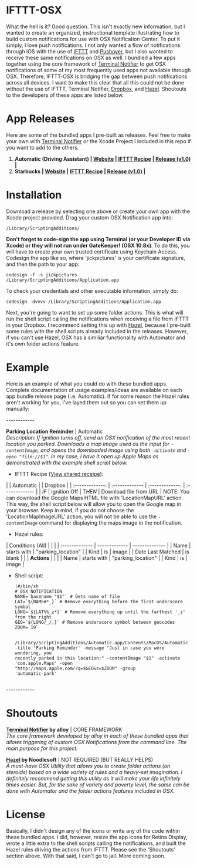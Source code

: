 IFTTT-OSX
============

What the hell is it? Good question. This isn't exactly new information, but I wanted to create an organized, instructional template illustrating how to build custom notifications for use with OSX Notification Center. To put it simply, I love push notifications. I not only wanted a flow of notifications through iOS with the use of <a href="https://ifttt.com" target="_blank">IFTTT</a> and <a href="https://www.pushover.net" target="_blank">Pushover</a>, but I also wanted to receive these same notifications on OSX as well. I bundled a few apps together using the core framework of <a href="https://github.com/alloy/terminal-notifier" target="_blank">Terminal Notifier</a> to get OSX notifications of some of my most frequently used apps not available through OSX. Therefore, IFTTT-OSX is bridging the gap between push notifications across all devices. I want to make this clear that all this could not be done without the use of IFTTT, Terminal Notifier, <a href="https://www.dropbox.com" target="_blank">Dropbox</a>, and <a href="http://www.noodlesoft.com/hazel.php" target="_blank">Hazel</a>. Shoutouts to the developers of these apps are listed below.

App Releases
============

Here are some of the bundled apps I pre-built as releases. Feel free to make your own with  <a href="https://github.com/alloy/terminal-notifier" target="_blank">Terminal Notifier</a> or the Xcode Project I included in this repo if you want to add to the others.

<ol>
<li><strong>Automatic (Driving Assistant) | <a href="http://www.automatic.com" target="_blank">Website</a> |  <a href="https://ifttt.com" target="_blank">IFTTT Recipe</a> | <a href="http://www.automatic.com">Release (v1.0)</a> |</strong></li>
<li><strong>Starbucks | <a href="http://www.starbucks.com" target="_blank">Website</a> | <a href="https://ifttt.com" target="_blank">IFTTT Recipe</a> | <a href="http://www.automatic.com">Release (v1.0)</a> |</strong></li>
</ol>

Installation
============

Download a release by selecting one above or create your own app with the Xcode project provided. Drag your custom OSX Notification app into: 
<pre><code>/Library/ScriptingAdditions/</code></pre>
<strong>Don't forget to code-sign the app using Terminal (or your Developer ID via Xcode) or they will not run under GateKeeper! (OSX 10.8x)</strong>. To do this, you will have to create your own trusted certificate using Keychain Access. Codesign the app like so, where 'jickpictures' is your certificate signature, and then the path to your app:
<pre><code>codesign -f -s jickpictures /Library/ScriptingAdditions/Application.app</code></pre>
To check your credentials and other executable information, simply do:
<pre><code>codesign -dvvvv /Library/ScriptingAdditions/Application.app</code></pre>
Next, you're going to want to set up some folder actions. This is what will run the shell script calling the notifications when receiving a file from IFTTT in your Dropbox. I recommend setting this up with <a href="http://www.noodlesoft.com/hazel.php" target="_blank">Hazel</a>, because I pre-built some rules with the shell scripts already included in the releases. However, if you can't use Hazel, OSX has a similiar functionality with Automator and it's own folder actions feature.

Example
============

<p>Here is an example of what you could do with these bundled apps. Complete documentation of usage examples/ideas are available on each app bundle release page (i.e. Automatic). If for some reason the Hazel rules aren't working for you, I've layed them out so you can set them up manually:</p>
------------
<p><strong>Parking Location Reminder</strong> | Automatic<br>
<i>Description: If ignition turns off, send an OSX notification of the most recent location you parked. Downloads a map image used as the input for <code>-contentImage</code>, and opens the downloaded image using both <code>-activate</code> and <code>-open "file://$1"</code>. In my case, I have it open up Apple Maps as demonstrated with the example shell script below.</i></p>
<ul>
<li>IFTTT Recipe <a href="#" target="_blank">(View shared receipe)</a>:</li>
</ul>
| | Automatic | | Dropbox |
| :-------------: | :------------- | :-------------: | :------------- |
| <i>IF</i> | Ignition Off | <i>THEN</i> | Download file from URL |
NOTE: You can download the Google Maps HTML file with 'LocationMapURL' action. This way, the shell script below will allow you to open the Google map in your browser. Keep in mind, if you do not choose the 'LocationMapImageURL' action, you will not be able to use the <code>-contentImage</code> command for displaying the maps image in the notification.
<ul>
<li>Hazel rules:</li>
</ul>
| Conditions (All) | | |
| :------------- | ------------- | -------------- |
| Name | starts with | "parking_location" |
| Kind | is | image |
| Date Last Matched | is blank | |
| <strong>Actions</strong> | | |
| Name | starts with | "parking_location" |
| Kind | is | image |
<ul>
<li>Shell script:</li>
<pre><code>!#/bin/sh
# OSX NOTIFICATION
NAME=`basename "$1"` # Gets name of file
LAT=`${NAME#*_}` # Remove everything before the first underscore symbol
LONG=`${LAT%%_z*}` # Remove everything up until the farthest '_z' from the right
GEO=`${LONG/_/,}` # Remove underscore symbol between geocodes
ZOOM=`19`

/Library/ScriptingAdditions/Automatic.app/Contents/MacOS/Automatic -title 'Parking Reminder' -message "Just in case you were wondering, you recently parked in this location:" -contentImage "$1" -activate 'com.apple.Maps' -open "http://maps.apple.com/?q=$GEO&z=$ZOOM" -group 'automatic-park'</code></pre>
</ul>
------------

Shoutouts
============

<p><strong><a href="https://github.com/alloy/terminal-notifier" target="_blank">Terminal Notifier</a> by alloy</strong> | CORE FRAMEWORK<br>
<i>The core framework developed by alloy in each of these bundled apps that allows triggering of custom OSX Notifications from the command line. The main purpose for this project.</i><br></p>
<p><strong><a href="http://www.noodlesoft.com/hazel.php" target="_blank">Hazel</a> by Noodlesoft</strong> | NOT REQUIRED (BUT REALLY HELPS)<br>
<i>A must-have OSX Utility that allows you to create folder actions (on steroids) based on a wide variety of rules and a heavy-set imagination. I definitely recommend getting this utility as it will make your life infinitely times easier. But, for the sake of variety and poverty level, the same can be done with Automator and the folder actions features included in OSX.</i></p>

License
============

Basically, I didn't design any of the icons or write any of the code within these bundled apps. I did, however, resize the app icons for Retina Display, wrote a little extra to the shell scripts calling the notifications, and built the Hazel rules driving the actions from IFTTT. Please see the 'Shoutouts' section above. With that said, I can't go to jail. More coming soon.
